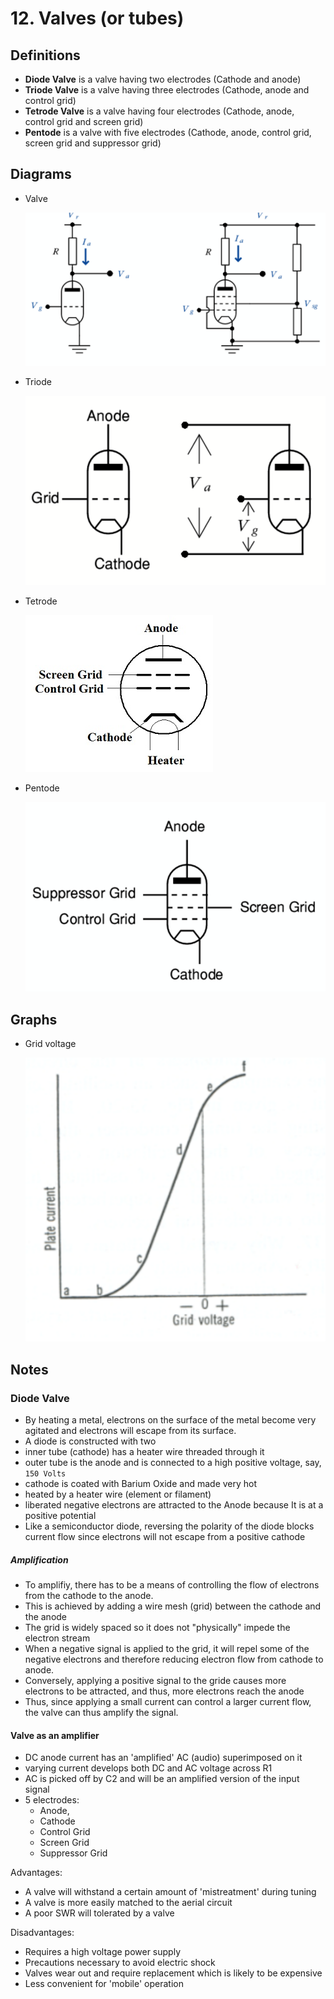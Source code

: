 # 12. Valves (or tubes)

## Definitions

- **Diode Valve** is a valve having two electrodes (Cathode and anode)
- **Triode Valve** is a valve having three electrodes (Cathode, anode and control grid)
- **Tetrode Valve** is a valve having four electrodes (Cathode, anode, control grid and screen grid)
- **Pentode** is a valve with five electrodes (Cathode, anode, control grid, screen grid and suppressor grid)


## Diagrams

- Valve

  ![](img/valve.png)
- Triode

  ![](img/triode.png)
  
- Tetrode

  ![](img/tetrode.jpg)
  
- Pentode

  ![](img/pentode.png)

## Graphs

- Grid voltage

  ![](img/grid-voltage.png)

## Notes

### Diode Valve

- By heating a metal, electrons on the surface of the metal become very agitated and electrons will escape from its surface.
- A diode is constructed with two
- inner tube (cathode) has a heater wire threaded through it
- outer tube is the anode and is connected to a high positive voltage, say, `150 Volts`
- cathode is coated with Barium Oxide and made very hot
- heated by a heater wire (element or filament)
- liberated negative electrons are attracted to the Anode because It is at a positive potential
- Like a semiconductor diode, reversing the polarity of the diode blocks current flow since electrons will not escape from a positive cathode

##### Amplification

- To amplifiy, there has to be a means of controlling the flow of electrons from the cathode to the anode.
- This is achieved by adding a wire mesh (grid) between the cathode and the anode
- The grid is widely spaced so it does not "physically" impede the electron stream
- When a negative signal is applied to the grid, it will repel some of the negative electrons and therefore reducing electron flow from cathode to anode.
- Conversely, applying a positive signal to the gride causes more electrons to be attracted, and thus, more electrons reach the anode
- Thus, since applying a small current can control a larger current flow, the valve can thus amplify the signal.

#### Valve as an amplifier

- DC anode current has an 'amplified' AC (audio) superimposed on it
- varying current develops both DC and AC voltage across R1
- AC is picked off by C2 and will be an amplified version of the input signal
- 5 electrodes:
  - Anode,
  - Cathode
  - Control Grid
  - Screen Grid
  - Suppressor Grid

Advantages:

- A valve will withstand a certain amount of 'mistreatment' during tuning
- A valve is more easily matched to the aerial circuit
- A poor SWR will tolerated by a valve

Disadvantages:

- Requires a high voltage power supply
- Precautions necessary to avoid electric shock
- Valves wear out and require replacement which is likely to be expensive
- Less convenient for 'mobile' operation
